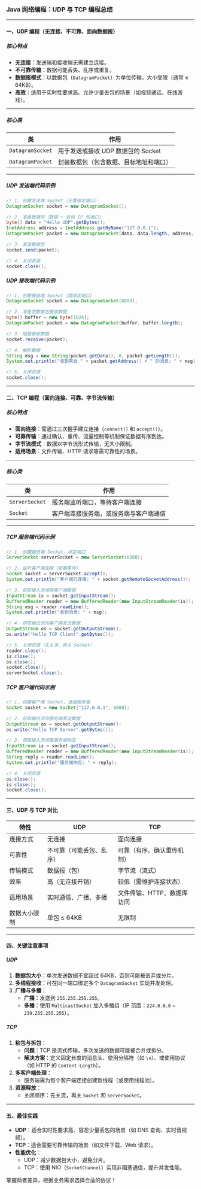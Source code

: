 ### Java 网络编程：UDP 与 TCP 编程总结

---

#### **一、UDP 编程（无连接、不可靠、面向数据报）**

##### **核心特点**

- **无连接**：发送端和接收端无需建立连接。
- **不可靠传输**：数据可能丢失、乱序或重复。
- **数据报模式**：以数据包（`DatagramPacket`）为单位传输，大小受限（通常 ≤ 64KB）。
- **高效**：适用于实时性要求高、允许少量丢包的场景（如视频通话、在线游戏）。

---

##### **核心类**

| 类                | 作用                      |
|------------------|-------------------------|
| `DatagramSocket` | 用于发送或接收 UDP 数据包的 Socket |
| `DatagramPacket` | 封装数据包（包含数据、目标地址和端口）     |

---

##### **UDP 发送端代码示例**

```java
// 1. 创建发送端 Socket（无需绑定端口）
DatagramSocket socket = new DatagramSocket();

// 2. 准备数据包（数据 + 目标 IP 和端口）
byte[] data = "Hello UDP".getBytes();
InetAddress address = InetAddress.getByName("127.0.0.1");
DatagramPacket packet = new DatagramPacket(data, data.length, address, 8888);

// 3. 发送数据包
socket.send(packet);

// 4. 关闭资源
socket.close();
```

##### **UDP 接收端代码示例**

```java
// 1. 创建接收端 Socket（需绑定端口）
DatagramSocket socket = new DatagramSocket(8888);

// 2. 准备空数据包接收数据
byte[] buffer = new byte[1024];
DatagramPacket packet = new DatagramPacket(buffer, buffer.length);

// 3. 阻塞接收数据
socket.receive(packet);

// 4. 解析数据
String msg = new String(packet.getData(), 0, packet.getLength());
System.out.println("收到来自 " + packet.getAddress() + " 的消息: " + msg);

// 5. 关闭资源
socket.close();
```

---

#### **二、TCP 编程（面向连接、可靠、字节流传输）**

##### **核心特点**

- **面向连接**：需通过三次握手建立连接（`connect()` 和 `accept()`）。
- **可靠传输**：通过确认、重传、流量控制等机制保证数据有序到达。
- **字节流模式**：数据以字节流形式传输，无大小限制。
- **适用场景**：文件传输、HTTP 请求等需可靠性的场景。

---

##### **核心类**

| 类              | 作用                  |
|----------------|---------------------|
| `ServerSocket` | 服务端监听端口，等待客户端连接     |
| `Socket`       | 客户端连接服务端，或服务端与客户端通信 |

---

##### **TCP 服务端代码示例**

```java
// 1. 创建服务端 Socket，绑定端口
ServerSocket serverSocket = new ServerSocket(8888);

// 2. 监听客户端连接（阻塞等待）
Socket socket = serverSocket.accept();
System.out.println("客户端已连接: " + socket.getRemoteSocketAddress());

// 3. 获取输入流读取客户端数据
InputStream is = socket.getInputStream();
BufferedReader reader = new BufferedReader(new InputStreamReader(is));
String msg = reader.readLine();
System.out.println("收到消息: " + msg);

// 4. 获取输出流向客户端发送数据
OutputStream os = socket.getOutputStream();
os.write("Hello TCP Client".getBytes());

// 5. 关闭资源（先关流，再关 Socket）
reader.close();
is.close();
os.close();
socket.close();
serverSocket.close();
```

##### **TCP 客户端代码示例**

```java
// 1. 创建客户端 Socket，连接服务端
Socket socket = new Socket("127.0.0.1", 8888);

// 2. 获取输出流向服务端发送数据
OutputStream os = socket.getOutputStream();
os.write("Hello TCP Server".getBytes());

// 3. 获取输入流读取服务端响应
InputStream is = socket.getInputStream();
BufferedReader reader = new BufferedReader(new InputStreamReader(is));
String reply = reader.readLine();
System.out.println("服务端响应: " + reply);

// 4. 关闭资源
os.close();
is.close();
socket.close();
```

---

#### **三、UDP 与 TCP 对比**

| **特性** | **UDP**      | **TCP**         |
|--------|--------------|-----------------|
| 连接方式   | 无连接          | 面向连接            |
| 可靠性    | 不可靠（可能丢包、乱序） | 可靠（有序、确认重传机制）   |
| 传输模式   | 数据报（包）       | 字节流（流式）         |
| 效率     | 高（无连接开销）     | 较低（需维护连接状态）     |
| 适用场景   | 实时通信、广播、多播   | 文件传输、HTTP、数据库访问 |
| 数据大小限制 | 单包 ≤ 64KB    | 无限制             |

---

#### **四、关键注意事项**

##### **UDP**

1. **数据包大小**：单次发送数据不宜超过 64KB，否则可能被丢弃或分片。
2. **多线程接收**：可在同一端口绑定多个 `DatagramSocket` 实现并发处理。
3. **广播与多播**：
    - **广播**：发送到 `255.255.255.255`。
    - **多播**：使用 `MulticastSocket` 加入多播组（IP 范围：`224.0.0.0` ~ `239.255.255.255`）。

##### **TCP**

1. **粘包与拆包**：
    - **问题**：TCP 是流式传输，多次发送的数据可能被合并或拆分。
    - **解决方案**：定义固定长度的消息头、使用分隔符（如 `\n`）、或使用协议（如 HTTP 的 `Content-Length`）。
2. **多客户端处理**：
    - 服务端需为每个客户端连接创建新线程（或使用线程池）。
3. **资源释放**：
    - 关闭顺序：先关流，再关 `Socket` 和 `ServerSocket`。

---

#### **五、最佳实践**

- **UDP**：适合实时性要求高、容忍少量丢包的场景（如 DNS 查询、实时音视频）。
- **TCP**：适合需要可靠传输的场景（如文件下载、Web 请求）。
- **性能优化**：
    - UDP：减少数据包大小，避免分片。
    - TCP：使用 NIO（`SocketChannel`）实现非阻塞通信，提升并发性能。

掌握两者差异，根据业务需求选择合适的协议！